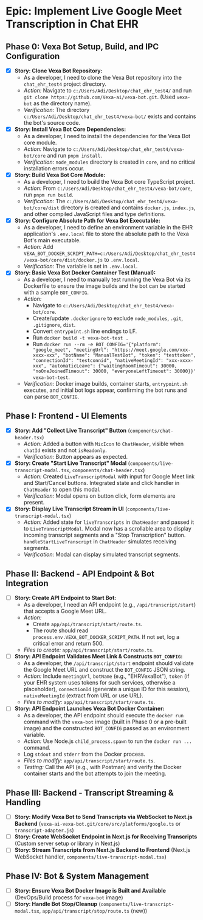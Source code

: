 # Epic: Implement Live Google Meet Transcription in Chat EHR

## Phase 0: Vexa Bot Setup, Build, and IPC Configuration

- [x] **Story: Clone Vexa Bot Repository:**
    - As a developer, I need to clone the Vexa Bot repository into the `chat_ehr_test4` project directory.
    - *Action:* Navigate to `c:/Users/Adi/Desktop/chat_ehr_test4/` and run `git clone https://github.com/Vexa-ai/vexa-bot.git`. (Used `vexa-bot` as the directory name).
    - *Verification:* The directory `c:/Users/Adi/Desktop/chat_ehr_test4/vexa-bot/` exists and contains the bot's source code.
- [x] **Story: Install Vexa Bot Core Dependencies:**
    - As a developer, I need to install the dependencies for the Vexa Bot core module.
    - *Action:* Navigate to `c:/Users/Adi/Desktop/chat_ehr_test4/vexa-bot/core` and run `pnpm install`.
    - *Verification:* `node_modules` directory is created in `core`, and no critical installation errors occur.
- [x] **Story: Build Vexa Bot Core Module:**
    - As a developer, I need to build the Vexa Bot core TypeScript project.
    - *Action:* From `c:/Users/Adi/Desktop/chat_ehr_test4/vexa-bot/core`, run `pnpm run build`.
    - *Verification:* The `c:/Users/Adi/Desktop/chat_ehr_test4/vexa-bot/core/dist` directory is created and contains `docker.js`, `index.js`, and other compiled JavaScript files and type definitions.
- [x] **Story: Configure Absolute Path for Vexa Bot Executable:**
    - As a developer, I need to define an environment variable in the EHR application's `.env.local` file to store the absolute path to the Vexa Bot's main executable.
    - *Action:* Add `VEXA_BOT_DOCKER_SCRIPT_PATH=c:/Users/Adi/Desktop/chat_ehr_test4/vexa-bot/core/dist/docker.js` to `.env.local`.
    - *Verification:* The variable is set in `.env.local`.
- [x] **Story: Basic Vexa Bot Docker Container Test (Manual):**
    - As a developer, I need to manually test running the Vexa Bot via its Dockerfile to ensure the image builds and the bot can be started with a sample `BOT_CONFIG`.
    - *Action:*
        - Navigate to `c:/Users/Adi/Desktop/chat_ehr_test4/vexa-bot/core`.
        - Create/update `.dockerignore` to exclude `node_modules`, `.git`, `.gitignore`, `dist`.
        - Convert `entrypoint.sh` line endings to LF.
        - Run `docker build -t vexa-bot-test .`
        - Run `docker run --rm -e BOT_CONFIG='{"platform": "google_meet", "meetingUrl": "https://meet.google.com/xxx-xxxx-xxx", "botName": "ManualTestBot", "token": "testtoken", "connectionId": "testconnid", "nativeMeetingId": "xxx-xxxx-xxx", "automaticLeave": {"waitingRoomTimeout": 30000, "noOneJoinedTimeout": 30000, "everyoneLeftTimeout": 30000}}' vexa-bot-test`.
    - *Verification:* Docker image builds, container starts, `entrypoint.sh` executes, and initial bot logs appear, confirming the bot runs and can parse `BOT_CONFIG`.

## Phase I: Frontend - UI Elements

- [x] **Story: Add "Collect Live Transcript" Button** (`components/chat-header.tsx`)
    - *Action:* Added a button with `MicIcon` to `ChatHeader`, visible when `chatId` exists and not `isReadonly`.
    - *Verification:* Button appears as expected.
- [x] **Story: Create "Start Live Transcript" Modal** (`components/live-transcript-modal.tsx`, `components/chat-header.tsx`)
    - *Action:* Created `LiveTranscriptModal` with input for Google Meet link and Start/Cancel buttons. Integrated state and click handler in `ChatHeader` to open this modal.
    - *Verification:* Modal opens on button click, form elements are present.
- [x] **Story: Display Live Transcript Stream in UI** (`components/live-transcript-modal.tsx`)
    - *Action:* Added state for `liveTranscripts` in `ChatHeader` and passed it to `LiveTranscriptModal`. Modal now has a scrollable area to display incoming transcript segments and a "Stop Transcription" button. `handleStartLiveTranscript` in `ChatHeader` simulates receiving segments.
    - *Verification:* Modal can display simulated transcript segments.

## Phase II: Backend - API Endpoint & Bot Integration

- [ ] **Story: Create API Endpoint to Start Bot:**
    - As a developer, I need an API endpoint (e.g., `/api/transcript/start`) that accepts a Google Meet URL.
    - *Action:*
        - Create `app/api/transcript/start/route.ts`.
        - The route should read `process.env.VEXA_BOT_DOCKER_SCRIPT_PATH`. If not set, log a critical error and return 500.
    - *Files to create:* `app/api/transcript/start/route.ts`.
- [ ] **Story: API Endpoint Validates Meet Link & Constructs `BOT_CONFIG`:**
    - As a developer, the `/api/transcript/start` endpoint should validate the Google Meet URL and construct the `BOT_CONFIG` JSON string.
    - *Action:* Include `meetingUrl`, `botName` (e.g., "EHRVexaBot"), `token` (if your EHR system uses tokens for such services, otherwise a placeholder), `connectionId` (generate a unique ID for this session), `nativeMeetingId` (extract from URL or use URL).
    - *Files to modify:* `app/api/transcript/start/route.ts`.
- [ ] **Story: API Endpoint Launches Vexa Bot Docker Container:**
    - As a developer, the API endpoint should execute the `docker run` command with the `vexa-bot` image (built in Phase 0 or a pre-built image) and the constructed `BOT_CONFIG` passed as an environment variable.
    - *Action:* Use Node.js `child_process.spawn` to run the `docker run ...` command.
    - Log `stdout` and `stderr` from the Docker process.
    - *Files to modify:* `app/api/transcript/start/route.ts`.
    - *Testing:* Call the API (e.g., with Postman) and verify the Docker container starts and the bot attempts to join the meeting.

## Phase III: Backend - Transcript Streaming & Handling

- [ ] **Story: Modify Vexa Bot to Send Transcripts via WebSocket to Next.js Backend** (`vexa-ai-vexa-bot.git/core/src/platforms/google.ts` or `transcript-adapter.js`)
- [ ] **Story: Create WebSocket Endpoint in Next.js for Receiving Transcripts** (Custom server setup or library in Next.js)
- [ ] **Story: Stream Transcripts from Next.js Backend to Frontend** (Next.js WebSocket handler, `components/live-transcript-modal.tsx`)

## Phase IV: Bot & System Management

- [ ] **Story: Ensure Vexa Bot Docker Image is Built and Available** (DevOps/Build process for `vexa-bot` image)
- [ ] **Story: Handle Bot Stop/Cleanup** (`components/live-transcript-modal.tsx`, `app/api/transcript/stop/route.ts` (new))
